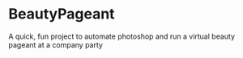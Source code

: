 # BeautyPageant
A quick, fun project to automate photoshop and run a virtual beauty pageant at a company party

